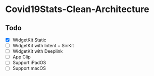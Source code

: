 # Covid19Stats-Clean-Architecture

## Todo
* [x] WidgetKit Static
* [ ] WidgetKit with Intent + SiriKit
* [ ] WidgetKit with Deeplink
* [ ] App Clip
* [ ] Support iPadOS
* [ ] Support macOS
